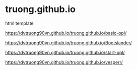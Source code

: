 # truong.github.io
html template

https://dvtruong90vn.github.io/truong.github.io/basic-opl/

https://dvtruong90vn.github.io/truong.github.io/Bootslander/

https://dvtruong90vn.github.io/truong.github.io/start-opl/

https://dvtruong90vn.github.io/truong.github.io/vesperr/
